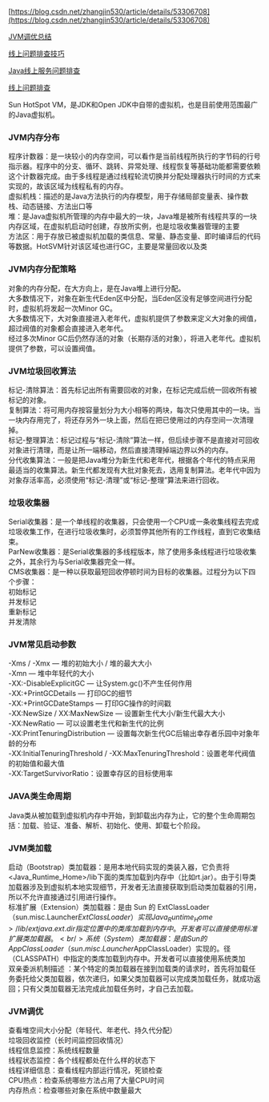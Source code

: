 [https://blog.csdn.net/zhangjin530/article/details/53306708](https://blog.csdn.net/zhangjin530/article/details/53306708)

[JVM调优总结](http://www.importnew.com/19275.html)

[线上问题排查技巧](https://blog.csdn.net/u011734144/article/details/77568871?locationNum=8&fps=1)

[Java线上服务问题排查](https://www.cnblogs.com/mfmdaoyou/p/7349117.html)

[线上问题排查](https://hacpai.com/article/1472285294159)

Sun HotSpot VM，是JDK和Open JDK中自带的虚拟机，也是目前使用范围最广的Java虚拟机。<br/>

### JVM内存分布<br/>
程序计数器：是一块较小的内存空间，可以看作是当前线程所执行的字节码的行号指示器。程序中的分支、循环、跳转、异常处理、线程恢复等基础功能都需要依赖这个计数器完成。由于多线程是通过线程轮流切换并分配处理器执行时间的方式来实现的，故该区域为线程私有的内存。<br/>
虚拟机栈：描述的是Java方法执行的内存模型，用于存储局部变量表、操作数栈、动态链接、方法出口等<br/>
堆：是Java虚拟机所管理的内存中最大的一块，Java堆是被所有线程共享的一块内存区域，在虚拟机启动时创建，存放所实例，也是垃圾收集器管理的主要<br/>
方法区：用于存放已被虚拟机加载的类信息、常量、静态变量、即时编译后的代码等数据。HotSVM针对该区域也进行GC，主要是常量回收以及类<br/>

### JVM内存分配策略<br/>
对象的内存分配，在大方向上，是在Java堆上进行分配。<br/>
大多数情况下，对象在新生代Eden区中分配，当Eden区没有足够空间进行分配时，虚拟机将发起一次Minor GC。<br/>
大多数情况下，大对象直接进入老年代，虚拟机提供了参数来定义大对象的阀值，超过阀值的对象都会直接进入老年代。<br/>
经过多次Minor GC后仍然存活的对象（长期存活的对象），将进入老年代。虚拟机提供了参数，可以设置阀值。<br/>

### JVM垃圾回收算法<br/>
标记-清除算法：首先标记出所有需要回收的对象，在标记完成后统一回收所有被标记的对象。<br/>
复制算法：将可用内存按容量划分为大小相等的两块，每次只使用其中的一块。当一块内存用完了，将还存另外一块上面，然后在把已使用过的内存空间一次清理掉。<br/>
标记-整理算法：标记过程与“标记-清除”算法一样，但后续步骤不是直接对可回收对象进行清理，而是让所一端移动，然后直接清理掉端边界以外的内存。<br/>
分代收集算法：一般是把Java堆分为新生代和老年代，根据各个年代的特点采用最适当的收集算法。新生代都发现有大批对象死去，选用复制算法。老年代中因为对象存活率高，必须使用“标记-清理”或“标记-整理”算法来进行回收。<br/>

### 垃圾收集器<br/>
Serial收集器：是一个单线程的收集器，只会使用一个CPU或一条收集线程去完成垃圾收集工作，在进行垃圾收集时，必须暂停其他所有的工作线程，直到它收集结束。<br/>
ParNew收集器：是Serial收集器的多线程版本，除了使用多条线程进行垃圾收集之外，其余行为与Serial收集器完全一样。<br/>
CMS收集器：是一种以获取最短回收停顿时间为目标的收集器。过程分为以下四个步骤：<br/>
    初始标记<br/>
    并发标记<br/>
    重新标记<br/>
    并发清除<br/>

### JVM常见启动参数<br/>
-Xms / -Xmx — 堆的初始大小 / 堆的最大大小<br/>
-Xmn — 堆中年轻代的大小<br/>
-XX:-DisableExplicitGC — 让System.gc()不产生任何作用<br/>
-XX:+PrintGCDetails — 打印GC的细节<br/>
-XX:+PrintGCDateStamps — 打印GC操作的时间戳<br/>
-XX:NewSize / XX:MaxNewSize — 设置新生代大小/新生代最大大小<br/>
-XX:NewRatio — 可以设置老生代和新生代的比例<br/>
-XX:PrintTenuringDistribution — 设置每次新生代GC后输出幸存者乐园中对象年龄的分布<br/>
-XX:InitialTenuringThreshold / -XX:MaxTenuringThreshold：设置老年代阀值的初始值和最大值<br/>
-XX:TargetSurvivorRatio：设置幸存区的目标使用率<br/>

### JAVA类生命周期<br/>
Java类从被加载到虚拟机内存中开始，到卸载出内存为止，它的整个生命周期包括：加载、验证、准备、解析、初始化、使用、卸载七个阶段。

### JVM类加载<br/>
启动（Bootstrap）类加载器：是用本地代码实现的类装入器，它负责将 <Java_Runtime_Home>/lib下面的类库加载到内存中（比如rt.jar）。由于引导类加载器涉及到虚拟机本地实现细节，开发者无法直接获取到启动类加载器的引用，所以不允许直接通过引用进行操作。<br/>
标准扩展（Extension）类加载器：是由 Sun 的 ExtClassLoader（sun.misc.Launcher$ExtClassLoader）实现Java_Runtime_Home >/lib/extjava.ext.dir指定位置中的类库加载到内存中。开发者可以直接使用标准扩展类加载器。<br/>
系统（System）类加载器：是由 Sun 的 AppClassLoader（sun.misc.Launcher$AppClassLoader）实现的。径（CLASSPATH）中指定的类库加载到内存中。开发者可以直接使用系统类加<br/>
双亲委派机制描述 ：某个特定的类加载器在接到加载类的请求时，首先将加载任务委托给父类加载器，依次递归，如果父类加载器可以完成类加载任务，就成功返回；只有父类加载器无法完成此加载任务时，才自己去加载。

### JVM调优<br/>
查看堆空间大小分配（年轻代、年老代、持久代分配）<br/>
垃圾回收监控（长时间监控回收情况）<br/>
线程信息监控：系统线程数量<br/>
线程状态监控：各个线程都处在什么样的状态下<br/>
线程详细信息：查看线程内部运行情况，死锁检查<br/>
CPU热点：检查系统哪些方法占用了大量CPU时间<br/>
内存热点：检查哪些对象在系统中数量最大<br/>